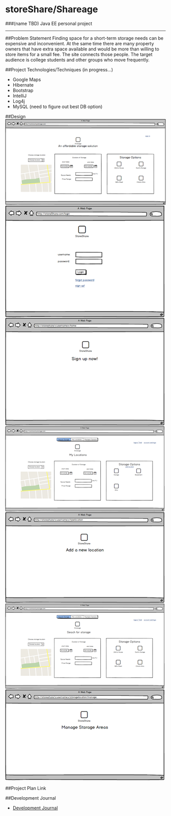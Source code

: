 # storeShare/Shareage
###(name TBD)
Java EE personal project

---


##Problem Statement
Finding space for a short-term storage needs can be expensive and inconvenient. At the same time there are many property owners that have extra space available and would be more than willing to store items for a small fee. The site connects those people. The target audience is college students and other groups who move frequently. 

##Project Technologies/Techniques (in progress...)
- Google Maps
- Hibernate
- Bootstrap
- IntelliJ
- Log4j
- MySQL (need to figure out best DB option)


##Design
![project plan](images/StoreShare_small.png)
![project plan](images/login_prev.png)
![project plan](images/signup_prev.png)
![project plan](images/StoreShare_myLocations_prev.png)
![project plan](images/addStorageArea_prev.png)
![project plan](images/StoreShare_search_prev.png)
![project plan](images/manageStorageAreas_prev.png)



##Project Plan Link

##Development Journal
- [Development Journal]()